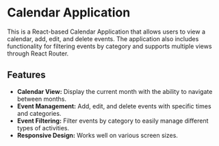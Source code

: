 # Calendar Application

This is a React-based Calendar Application that allows users to view a calendar, add, edit, and delete events. The application also includes functionality for filtering events by category and supports multiple views through React Router.

## Features

- **Calendar View:** Display the current month with the ability to navigate between months.
- **Event Management:** Add, edit, and delete events with specific times and categories.
- **Event Filtering:** Filter events by category to easily manage different types of activities.
- **Responsive Design:** Works well on various screen sizes.
